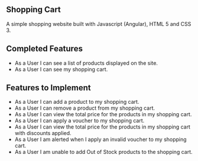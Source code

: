 Shopping Cart
-------------

A simple shopping website built with Javascript (Angular), HTML 5 and CSS 3.

Completed Features
-----------------
- As a User I can see a list of products displayed on the site.
- As a User I can see my shopping cart.

Features to Implement
---------------------

- As a User I can add a product to my shopping cart.
- As a User I can remove a product from my shopping cart.
- As a User I can view the total price for the products in my shopping
cart.
- As a User I can apply a voucher to my shopping cart.
- As a User I can view the total price for the products in my shopping cart
with discounts applied.
- As a User I am alerted when I apply an invalid voucher to my shopping
cart.
- As a User I am unable to add Out of Stock products to the shopping cart.
